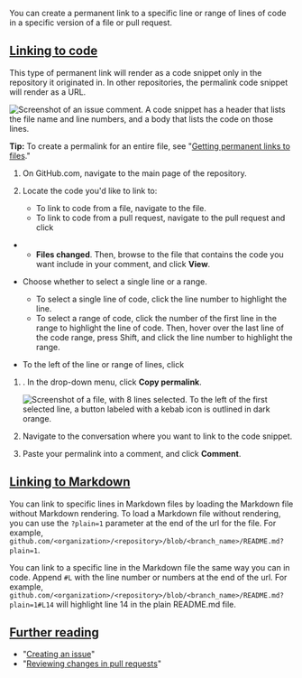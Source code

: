 You can create a permanent link to a specific line or range of lines of code in a specific version of a file or pull request.

## [Linking to code](https://docs.github.com/en/get-started/writing-on-github/working-with-advanced-formatting/creating-a-permanent-link-to-a-code-snippet#linking-to-code)

This type of permanent link will render as a code snippet only in the repository it originated in. In other repositories, the permalink code snippet will render as a URL.

![Screenshot of an issue comment. A code snippet has a header that lists the file name and line numbers, and a body that lists the code on those lines.](https://docs.github.com/assets/cb-68457/images/help/repository/rendered-code-snippet.png)

**Tip:** To create a permalink for an entire file, see "[Getting permanent links to files](https://docs.github.com/en/repositories/working-with-files/using-files/getting-permanent-links-to-files)."

1. On GitHub.com, navigate to the main page of the repository.
    
2. Locate the code you'd like to link to:
    
    - To link to code from a file, navigate to the file.
    - To link to code from a pull request, navigate to the pull request and click

- - **Files changed**. Then, browse to the file that contains the code you want include in your comment, and click **View**.
- Choose whether to select a single line or a range.
    
    - To select a single line of code, click the line number to highlight the line.
    - To select a range of code, click the number of the first line in the range to highlight the line of code. Then, hover over the last line of the code range, press Shift, and click the line number to highlight the range.
- To the left of the line or range of lines, click
    

1. . In the drop-down menu, click **Copy permalink**.
    
    ![Screenshot of a file, with 8 lines selected. To the left of the first selected line, a button labeled with a kebab icon is outlined in dark orange.](https://docs.github.com/assets/cb-40281/images/help/repository/open-new-issue-specific-line.png)
    
2. Navigate to the conversation where you want to link to the code snippet.
    
3. Paste your permalink into a comment, and click **Comment**.
    

## [Linking to Markdown](https://docs.github.com/en/get-started/writing-on-github/working-with-advanced-formatting/creating-a-permanent-link-to-a-code-snippet#linking-to-markdown)

You can link to specific lines in Markdown files by loading the Markdown file without Markdown rendering. To load a Markdown file without rendering, you can use the `?plain=1` parameter at the end of the url for the file. For example, `github.com/<organization>/<repository>/blob/<branch_name>/README.md?plain=1`.

You can link to a specific line in the Markdown file the same way you can in code. Append `#L` with the line number or numbers at the end of the url. For example, `github.com/<organization>/<repository>/blob/<branch_name>/README.md?plain=1#L14` will highlight line 14 in the plain README.md file.

## [Further reading](https://docs.github.com/en/get-started/writing-on-github/working-with-advanced-formatting/creating-a-permanent-link-to-a-code-snippet#further-reading)

- "[Creating an issue](https://docs.github.com/en/issues/tracking-your-work-with-issues/creating-an-issue)"
- "[Reviewing changes in pull requests](https://docs.github.com/en/pull-requests/collaborating-with-pull-requests/reviewing-changes-in-pull-requests)"